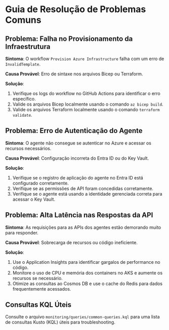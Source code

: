 # Guia de Resolução de Problemas Comuns

## Problema: Falha no Provisionamento da Infraestrutura

**Sintoma**: O workflow `Provision Azure Infrastructure` falha com um erro de `InvalidTemplate`.

**Causa Provável**: Erro de sintaxe nos arquivos Bicep ou Terraform.

**Solução**:

1.  Verifique os logs do workflow no GitHub Actions para identificar o erro específico.
2.  Valide os arquivos Bicep localmente usando o comando `az bicep build`.
3.  Valide os arquivos Terraform localmente usando o comando `terraform validate`.

## Problema: Erro de Autenticação do Agente

**Sintoma**: O agente não consegue se autenticar no Azure e acessar os recursos necessários.

**Causa Provável**: Configuração incorreta do Entra ID ou do Key Vault.

**Solução**:

1.  Verifique se o registro de aplicação do agente no Entra ID está configurado corretamente.
2.  Verifique se as permissões de API foram concedidas corretamente.
3.  Verifique se o agente está usando a identidade gerenciada correta para acessar o Key Vault.

## Problema: Alta Latência nas Respostas da API

**Sintoma**: As requisições para as APIs dos agentes estão demorando muito para responder.

**Causa Provável**: Sobrecarga de recursos ou código ineficiente.

**Solução**:

1.  Use o Application Insights para identificar gargalos de performance no código.
2.  Monitore o uso de CPU e memória dos containers no AKS e aumente os recursos se necessário.
3.  Otimize as consultas ao Cosmos DB e use o cache do Redis para dados frequentemente acessados.

## Consultas KQL Úteis

Consulte o arquivo `monitoring/queries/common-queries.kql` para uma lista de consultas Kusto (KQL) úteis para troubleshooting.


